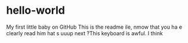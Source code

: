 # hello-world
My first little baby on GitHub
This is the readme ile, nmow that you ha e clearly read him hat s uuup next ?This keyboard is awful. I think 
